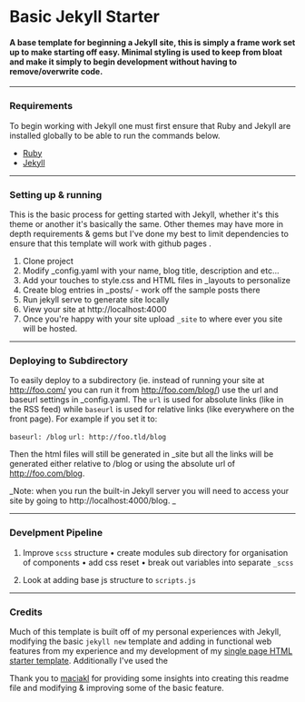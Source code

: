 # Basic Jekyll Starter

#### A base template for beginning a Jekyll site, this is simply a frame work set up to make starting off easy. Minimal styling is used to keep from bloat and make it simply to begin development without having to remove/overwrite code.  
---
### Requirements
To begin working with Jekyll one must first ensure that Ruby and Jekyll are installed globally to be able to run the commands below.

* [Ruby](https://www.ruby-lang.org/en/documentation/installation/)
* [Jekyll](https://jekyllrb.com/docs/installation/)

---

### Setting up & running 
This is the basic process for getting started with Jekyll, whether it's this theme or another it's basically the same. Other themes may have more in depth requirements & gems but I've done my best to limit dependencies to ensure that this template will work with github pages . 

1. Clone project
2. Modify _config.yaml with your name, blog title, description and etc...
3. Add your touches to style.css and HTML files in _layouts to personalize
4. Create blog entries in _posts/ - work off the sample posts there
5. Run jekyll serve to generate site locally
6. View your site at http://localhost:4000 
7. Once you're happy with your site upload `_site` to where ever you site will be hosted.

---
### Deploying to Subdirectory

To easily deploy to a subdirectory (ie. instead of running your site at http://foo.com/ you can run it from http://foo.com/blog/) use the url and baseurl settings in _config.yaml. The `url` is used for absolute links (like in the RSS feed) while `baseurl` is used for relative links (like everywhere on the front page). For example if you set it to:

`baseurl: /blog`
`url: http://foo.tld/blog`

Then the html files will still be generated in _site but all the links will be generated either relative to /blog or using the absolute url of http://foo.com/blog.

_Note: when you run the built-in Jekyll server you will need to access your site by going to http://localhost:4000/blog. _
	
---
### Develpment Pipeline
1. Improve `scss` structure
	• create modules sub directory for organisation of components
	• add css reset
	• break out variables into separate `_scss`

2.	Look at adding base js structure to `scripts.js`

---
### Credits
Much of this template is built off of my personal experiences with Jekyll, modifying the basic `jekyll new` template and adding in functional web features from my experience and my development of my [single  page HTML starter template](https://github.com/levidps/single-page-base). Additionally I've used the 

Thank you to [maciakl](https://github.com/maciakl/Sample-Jekyll-Site) for providing some insights into creating this readme file and modifying & improving some of the basic feature.